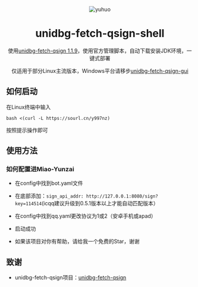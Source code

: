 <div align="center">
<img alt="yuhuo" src="https://github.com/CikeyQi/unidbg-fetch-qsign-gui/blob/main/readme/logo.png"/>


# unidbg-fetch-qsign-shell

使用[unidbg-fetch-qsign 1.1.9](https://github.com/fuqiuluo/unidbg-fetch-qsign/releases/tag/1.1.9)，使用官方管理脚本，自动下载安装JDK环境，一键式部署

仅适用于部分Linux主流版本，Windows平台请移步[unidbg-fetch-qsign-gui](https://github.com/CikeyQi/unidbg-fetch-qsign-gui)<br>

</div>

## 如何启动

在Linux终端中输入

``` shell
bash <(curl -L https://sourl.cn/y997nz)
```

按照提示操作即可

## 使用方法

### 如何配置进Miao-Yunzai

- 在config中找到bot.yaml文件

- 在底部添加：`sign_api_addr: http://127.0.0.1:8080/sign?key=114514`(icqq建议升级到0.5.1版本以上才能自动匹配版本）

- 在config中找到qq.yaml更改协议为1或2（安卓手机或apad）

- 启动成功

- 如果该项目对你有帮助，请给我一个免费的Star，谢谢

## 致谢

- unidbg-fetch-qsign项目：[unidbg-fetch-qsign](https://github.com/fuqiuluo/unidbg-fetch-qsign)
